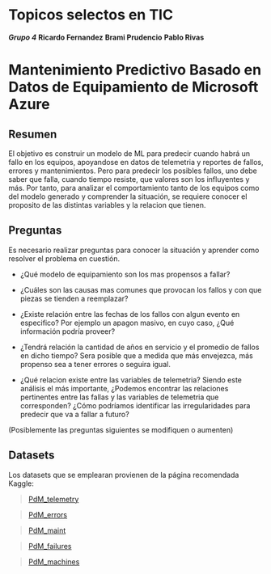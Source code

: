 # Topicos selectos en TIC
 ***Grupo 4***
 **Ricardo Fernandez**
 **Brami Prudencio**
 **Pablo Rivas**
 
# Mantenimiento Predictivo Basado en Datos de Equipamiento de Microsoft Azure 

## Resumen
 
El objetivo es construir un modelo de ML para predecir cuando habrá un fallo en los equipos, apoyandose en datos de telemetria y reportes de fallos, errores y mantenimientos. Pero para predecir los posibles fallos, uno debe saber que falla, cuando tiempo resiste, que valores son los influyentes y más. Por tanto, para analizar el comportamiento tanto de los equipos como del modelo generado y comprender la situación, se requiere conocer el proposito de las distintas variables y la relacion que tienen.

## Preguntas

Es necesario realizar preguntas para conocer la situación y aprender como resolver el problema en cuestión. 

* ¿Qué modelo de equipamiento son los mas propensos a fallar?

* ¿Cuáles son las causas mas comunes que provocan los fallos y con que piezas se tienden a reemplazar?

* ¿Existe relación entre las fechas de los fallos con algun evento en especifico? Por ejemplo un apagon masivo, en cuyo caso, ¿Qué información podría proveer?

* ¿Tendrá relación la cantidad de años en servicio y el promedio de fallos en dicho tiempo? Sera posible que a medida que más envejezca, más propenso sea a tener errores o seguira igual.

* ¿Qué relacion existe entre las variables de telemetria? Siendo este análisis el más importante, ¿Podemos encontrar las relaciones pertinentes entre las fallas y las variables de telemetria que corresponden? ¿Cómo podríamos identificar las irregularidades para predecir que va a fallar a futuro?

(Posiblemente las preguntas siguientes se modifiquen o aumenten)

## Datasets 

Los datasets que se emplearan provienen de la página recomendada Kaggle:

> [PdM_telemetry](https://azuremlsampleexperiments.blob.core.windows.net/datasets/PdM_telemetry.csv)

> [PdM_errors](https://azuremlsampleexperiments.blob.core.windows.net/datasets/PdM_errors.csv)

> [PdM_maint](https://azuremlsampleexperiments.blob.core.windows.net/datasets/PdM_maint.csv)

> [PdM_failures](https://azuremlsampleexperiments.blob.core.windows.net/datasets/PdM_failures.csv)

> [PdM_machines](https://azuremlsampleexperiments.blob.core.windows.net/datasets/PdM_machines.csv)
